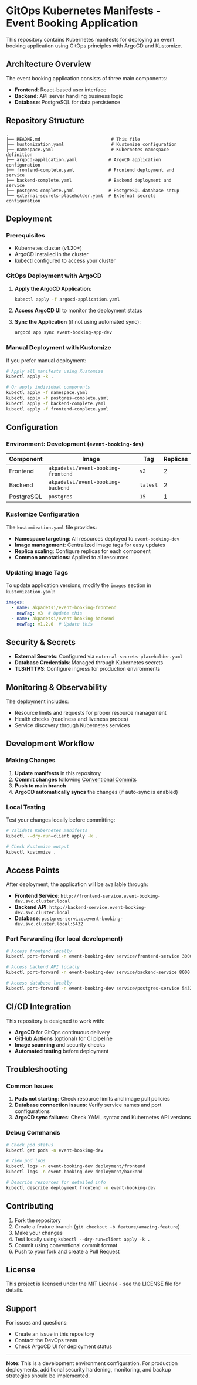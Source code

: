 # GitOps Kubernetes Manifests - Event Booking Application

This repository contains Kubernetes manifests for deploying an event booking application using GitOps principles with ArgoCD and Kustomize.

## Architecture Overview

The event booking application consists of three main components:
- **Frontend**: React-based user interface
- **Backend**: API server handling business logic
- **Database**: PostgreSQL for data persistence

## Repository Structure

```
.
├── README.md                           # This file
├── kustomization.yaml                  # Kustomize configuration
├── namespace.yaml                      # Kubernetes namespace definition
├── argocd-application.yaml            # ArgoCD application configuration
├── frontend-complete.yaml             # Frontend deployment and service
├── backend-complete.yaml              # Backend deployment and service
├── postgres-complete.yaml             # PostgreSQL database setup
└── external-secrets-placeholder.yaml  # External secrets configuration
```

## Deployment

### Prerequisites

- Kubernetes cluster (v1.20+)
- ArgoCD installed in the cluster
- kubectl configured to access your cluster

### GitOps Deployment with ArgoCD

1. **Apply the ArgoCD Application**:
   ```bash
   kubectl apply -f argocd-application.yaml
   ```

2. **Access ArgoCD UI** to monitor the deployment status

3. **Sync the Application** (if not using automated sync):
   ```bash
   argocd app sync event-booking-app-dev
   ```

### Manual Deployment with Kustomize

If you prefer manual deployment:

```bash
# Apply all manifests using Kustomize
kubectl apply -k .

# Or apply individual components
kubectl apply -f namespace.yaml
kubectl apply -f postgres-complete.yaml
kubectl apply -f backend-complete.yaml
kubectl apply -f frontend-complete.yaml
```

## Configuration

### Environment: Development (`event-booking-dev`)

| Component | Image | Tag | Replicas |
|-----------|-------|-----|----------|
| Frontend | `akpadetsi/event-booking-frontend` | `v2` | 2 |
| Backend | `akpadetsi/event-booking-backend` | `latest` | 2 |
| PostgreSQL | `postgres` | `15` | 1 |

### Kustomize Configuration

The `kustomization.yaml` file provides:
- **Namespace targeting**: All resources deployed to `event-booking-dev`
- **Image management**: Centralized image tags for easy updates
- **Replica scaling**: Configure replicas for each component
- **Common annotations**: Applied to all resources

### Updating Image Tags

To update application versions, modify the `images` section in `kustomization.yaml`:

```yaml
images:
  - name: akpadetsi/event-booking-frontend
    newTag: v3  # Update this
  - name: akpadetsi/event-booking-backend
    newTag: v1.2.0  # Update this
```

## Security & Secrets

- **External Secrets**: Configured via `external-secrets-placeholder.yaml`
- **Database Credentials**: Managed through Kubernetes secrets
- **TLS/HTTPS**: Configure ingress for production environments

## Monitoring & Observability

The deployment includes:
- Resource limits and requests for proper resource management
- Health checks (readiness and liveness probes)
- Service discovery through Kubernetes services

## Development Workflow

### Making Changes

1. **Update manifests** in this repository
2. **Commit changes** following [Conventional Commits](https://www.conventionalcommits.org/)
3. **Push to main branch**
4. **ArgoCD automatically syncs** the changes (if auto-sync is enabled)

### Local Testing

Test your changes locally before committing:

```bash
# Validate Kubernetes manifests
kubectl --dry-run=client apply -k .

# Check Kustomize output
kubectl kustomize .
```

## Access Points

After deployment, the application will be available through:

- **Frontend Service**: `http://frontend-service.event-booking-dev.svc.cluster.local`
- **Backend API**: `http://backend-service.event-booking-dev.svc.cluster.local`
- **Database**: `postgres-service.event-booking-dev.svc.cluster.local:5432`

### Port Forwarding (for local development)

```bash
# Access frontend locally
kubectl port-forward -n event-booking-dev service/frontend-service 3000:80

# Access backend API locally  
kubectl port-forward -n event-booking-dev service/backend-service 8000:80

# Access database locally
kubectl port-forward -n event-booking-dev service/postgres-service 5432:5432
```

## CI/CD Integration

This repository is designed to work with:
- **ArgoCD** for GitOps continuous delivery
- **GitHub Actions** (optional) for CI pipeline
- **Image scanning** and security checks
- **Automated testing** before deployment

## Troubleshooting

### Common Issues

1. **Pods not starting**: Check resource limits and image pull policies
2. **Database connection issues**: Verify service names and port configurations
3. **ArgoCD sync failures**: Check YAML syntax and Kubernetes API versions

### Debug Commands

```bash
# Check pod status
kubectl get pods -n event-booking-dev

# View pod logs
kubectl logs -n event-booking-dev deployment/frontend
kubectl logs -n event-booking-dev deployment/backend

# Describe resources for detailed info
kubectl describe deployment frontend -n event-booking-dev
```

## Contributing

1. Fork the repository
2. Create a feature branch (`git checkout -b feature/amazing-feature`)
3. Make your changes
4. Test locally using `kubectl --dry-run=client apply -k .`
5. Commit using conventional commit format
6. Push to your fork and create a Pull Request

## License

This project is licensed under the MIT License - see the LICENSE file for details.

## Support

For issues and questions:
- Create an issue in this repository
- Contact the DevOps team
- Check ArgoCD UI for deployment status

---

**Note**: This is a development environment configuration. For production deployments, additional security hardening, monitoring, and backup strategies should be implemented.
